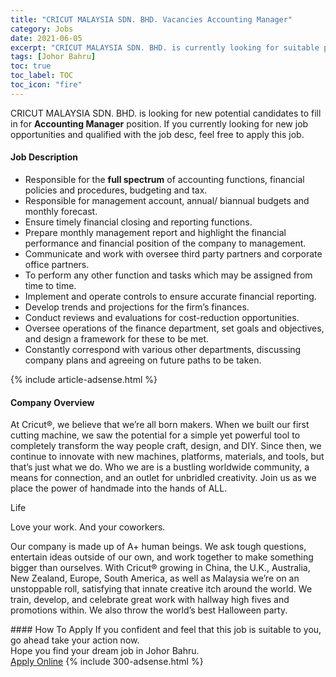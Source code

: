 ```yaml
---
title: "CRICUT MALAYSIA SDN. BHD. Vacancies Accounting Manager" 
category: Jobs 
date: 2021-06-05 
excerpt: "CRICUT MALAYSIA SDN. BHD. is currently looking for suitable person to fill in the Accounting Manager which based in Johor Bahru" 
tags: [Johor Bahru] 
toc: true 
toc_label: TOC 
toc_icon: "fire" 
--- 
```


<p>CRICUT MALAYSIA SDN. BHD. is looking for new potential candidates to fill in for <b>Accounting Manager</b> position. If you currently looking for new job opportunities and qualified with the job desc, feel free to apply this job.
</p><div><div><h4>Job Description</h4></div><div><div><span><div><ul><li>Responsible for the <strong>full spectrum</strong> of accounting functions, financial policies and procedures, budgeting and tax.</li><li>Responsible for management account, annual/ biannual budgets and monthly forecast.</li><li>Ensure timely financial closing and reporting functions.</li><li>Prepare monthly management report and highlight the financial performance and financial position of the company to management.</li><li>Communicate and work with oversee third party partners and corporate office partners.</li><li>To perform any other function and tasks which may be assigned from time to time.</li><li><span>Implement and operate controls to ensure accurate financial reporting.</span></li><li>Develop trends and projections for the firm&#8217;s finances.</li><li>Conduct reviews and evaluations for cost-reduction opportunities.</li><li>Oversee operations of the finance department, set goals and objectives, and design a framework for these to be met.</li><li>Constantly correspond with various other departments, discussing company plans and agreeing on future paths to be taken.</li></ul></div></span></div></div></div> 
{% include article-adsense.html %} 
<div><div><h4>Company Overview</h4></div><div><div><span><div><p>At Cricut&#174;, we believe that we&#8217;re all born makers. When we built our first cutting machine, we saw the potential for a simple yet powerful tool to completely transform the way people craft, design, and DIY. Since then, we continue to innovate with new machines, platforms, materials, and tools, but that&#8217;s just what we do. Who we are is a bustling worldwide community, a means for connection, and an outlet for unbridled creativity. Join us as we place the power of handmade into the hands of ALL.</p><p>Life</p><p>Love your work. And your coworkers.</p><p>Our company is made up of A+ human beings. We ask tough questions, entertain ideas outside of our own, and work together to make something bigger than ourselves. With Cricut&#174; growing in China, the U.K., Australia, New Zealand, Europe, South America, as well as Malaysia we&#8217;re on an unstoppable roll, satisfying that innate creative itch around the world. We train, develop, and celebrate great work with hallway high fives and promotions within. We also throw the world&#8217;s best Halloween party.</p></div></span></div></div></div> 
#### How To Apply 
If you confident and feel that this job is suitable to you, go ahead take your action now. <br/> 
Hope you find your dream job in Johor Bahru. <br/> 
<a href="https://www.jobstreet.com.my/en/job/accounting-manager-4583877?jobId=jobstreet-my-job-4583877&" class="btn btn--info" target="_blank" rel="nofollow noopenner">Apply Online</a> 
{% include 300-adsense.html %} 